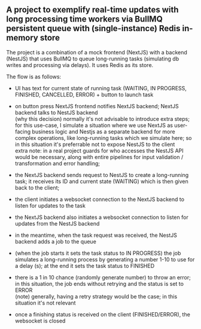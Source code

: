 ## A project to exemplify real-time updates with long processing time workers via BullMQ persistent queue with (single-instance) Redis in-memory store

The project is a combination of a mock frontend (NextJS) with a backend (NestJS) that uses BullMQ to queue long-running tasks (simulating db writes and processing via delays). It uses Redis as its store.  

The flow is as follows:
- UI has text for current state of running task (WAITING, IN PROGRESS, FINISHED, CANCELLED, ERROR) + button to launch task
- on button press NextJS frontend notifies NextJS backend; NextJS backend talks to NestJS backend  
(why this decision) normally it's not advisable to introduce extra steps; for this use-case, I simulate a situation where we use NextJS as user-facing business logic and Nestjs as a separate backend for more complex operations, like long-running tasks which we simulate here; so in this situation it's preferrable not to expose NestJS to the client  
extra note: in a real project guards for who accesses the NestJS API would be necessary, along with entire pipelines for input validation / transformation and error handling;  

- the NextJS backend sends request to NestJS to create a long-running task; it receives its ID and current state (WAITING) which is then given back to the client;
- the client initiates a websocket connection to the NextJS backend to listen for updates to the task
- the NextJS backend also initiates a websocket connection to listen for updates from the NestJS backend
- in the meantime, when the task request was received, the NestJS backend adds a job to the queue
- (when the job starts it sets the task status to IN PROGRESS) the job simulates a long-running process by generating a number 1-10 to use for a delay (s); at the end it sets the task status to FINISHED
- there is a 1 in 10 chance (randomly generate number) to throw an error; in this situation, the job ends without retrying and the status is set to ERROR  
(note) generally, having a retry strategy would be the case; in this situation it's not relevant
- once a finishing status is received on the client (FINISHED/ERROR), the websocket is closed
